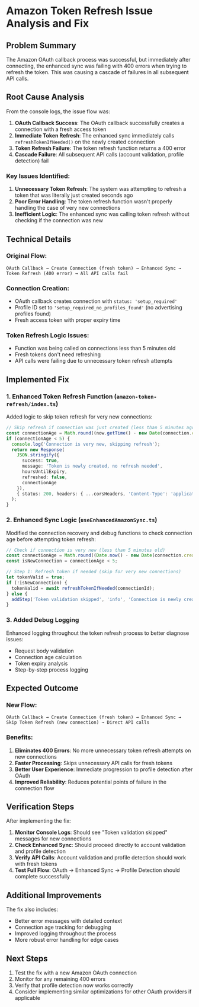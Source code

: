 # Amazon Token Refresh Issue Analysis and Fix

## Problem Summary

The Amazon OAuth callback process was successful, but immediately after connecting, the enhanced sync was failing with 400 errors when trying to refresh the token. This was causing a cascade of failures in all subsequent API calls.

## Root Cause Analysis

From the console logs, the issue flow was:

1. **OAuth Callback Success**: The OAuth callback successfully creates a connection with a fresh access token
2. **Immediate Token Refresh**: The enhanced sync immediately calls `refreshTokenIfNeeded()` on the newly created connection
3. **Token Refresh Failure**: The token refresh function returns a 400 error
4. **Cascade Failure**: All subsequent API calls (account validation, profile detection) fail

### Key Issues Identified:

1. **Unnecessary Token Refresh**: The system was attempting to refresh a token that was literally just created seconds ago
2. **Poor Error Handling**: The token refresh function wasn't properly handling the case of very new connections
3. **Inefficient Logic**: The enhanced sync was calling token refresh without checking if the connection was new

## Technical Details

### Original Flow:
```
OAuth Callback → Create Connection (fresh token) → Enhanced Sync → Token Refresh (400 error) → All API calls fail
```

### Connection Creation:
- OAuth callback creates connection with `status: 'setup_required'`
- Profile ID set to `'setup_required_no_profiles_found'` (no advertising profiles found)
- Fresh access token with proper expiry time

### Token Refresh Logic Issues:
- Function was being called on connections less than 5 minutes old
- Fresh tokens don't need refreshing
- API calls were failing due to unnecessary token refresh attempts

## Implemented Fix

### 1. Enhanced Token Refresh Function (`amazon-token-refresh/index.ts`)

Added logic to skip token refresh for very new connections:

```typescript
// Skip refresh if connection was just created (less than 5 minutes ago)
const connectionAge = Math.round((now.getTime() - new Date(connection.created_at).getTime()) / (1000 * 60));
if (connectionAge < 5) {
  console.log('Connection is very new, skipping refresh');
  return new Response(
    JSON.stringify({
      success: true,
      message: 'Token is newly created, no refresh needed',
      hoursUntilExpiry,
      refreshed: false,
      connectionAge
    }),
    { status: 200, headers: { ...corsHeaders, 'Content-Type': 'application/json' } }
  );
}
```

### 2. Enhanced Sync Logic (`useEnhancedAmazonSync.ts`)

Modified the connection recovery and debug functions to check connection age before attempting token refresh:

```typescript
// Check if connection is very new (less than 5 minutes old)
const connectionAge = Math.round((Date.now() - new Date(connection.created_at).getTime()) / (1000 * 60));
const isNewConnection = connectionAge < 5;

// Step 1: Refresh token if needed (skip for very new connections)
let tokenValid = true;
if (!isNewConnection) {
  tokenValid = await refreshTokenIfNeeded(connectionId);
} else {
  addStep('Token validation skipped', 'info', 'Connection is newly created, token is fresh');
}
```

### 3. Added Debug Logging

Enhanced logging throughout the token refresh process to better diagnose issues:

- Request body validation
- Connection age calculation
- Token expiry analysis
- Step-by-step process logging

## Expected Outcome

### New Flow:
```
OAuth Callback → Create Connection (fresh token) → Enhanced Sync → Skip Token Refresh (new connection) → Direct API calls
```

### Benefits:
1. **Eliminates 400 Errors**: No more unnecessary token refresh attempts on new connections
2. **Faster Processing**: Skips unnecessary API calls for fresh tokens
3. **Better User Experience**: Immediate progression to profile detection after OAuth
4. **Improved Reliability**: Reduces potential points of failure in the connection flow

## Verification Steps

After implementing the fix:

1. **Monitor Console Logs**: Should see "Token validation skipped" messages for new connections
2. **Check Enhanced Sync**: Should proceed directly to account validation and profile detection
3. **Verify API Calls**: Account validation and profile detection should work with fresh tokens
4. **Test Full Flow**: OAuth → Enhanced Sync → Profile Detection should complete successfully

## Additional Improvements

The fix also includes:

- Better error messages with detailed context
- Connection age tracking for debugging
- Improved logging throughout the process
- More robust error handling for edge cases

## Next Steps

1. Test the fix with a new Amazon OAuth connection
2. Monitor for any remaining 400 errors
3. Verify that profile detection now works correctly
4. Consider implementing similar optimizations for other OAuth providers if applicable